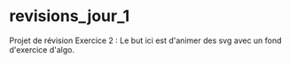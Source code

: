 # revisions_jour_1
Projet de révision
Exercice 2 :
Le but ici est d'animer des svg avec un fond d'exercice d'algo.
